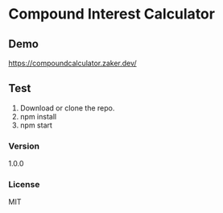 # Compound Interest Calculator

## Demo
https://compoundcalculator.zaker.dev/

## Test 
1. Download or clone the repo. 
2. npm install 
3. npm start

### Version
1.0.0

### License
MIT
